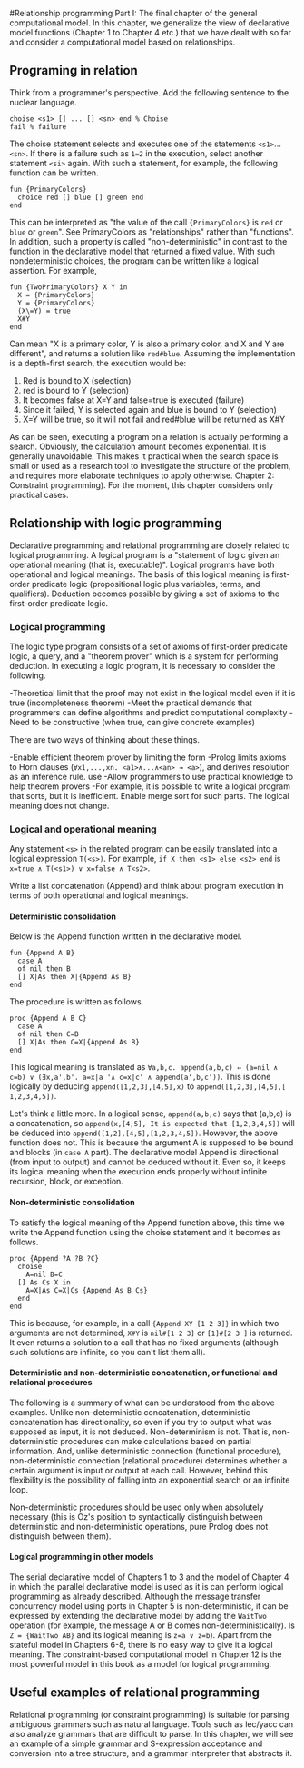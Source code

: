 #Relationship programming
Part I: The final chapter of the general computational model. In this chapter, we generalize the view of declarative model functions (Chapter 1 to Chapter 4 etc.) that we have dealt with so far and consider a computational model based on relationships.

## Programing in relation
Think from a programmer's perspective. Add the following sentence to the nuclear language.

	choise <s1> [] ... [] <sn> end % Choise
	fail % failure

The choise statement selects and executes one of the statements `<s1>`...`<sn>`. If there is a failure such as `1=2` in the execution, select another statement `<si>` again. With such a statement, for example, the following function can be written.

	fun {PrimaryColors} 
	  choice red [] blue [] green end 
	end

This can be interpreted as "the value of the call `{PrimaryColors}` is `red` or `blue` or `green`". See PrimaryColors as "relationships" rather than "functions". In addition, such a property is called "non-deterministic" in contrast to the function in the declarative model that returned a fixed value. With such nondeterministic choices, the program can be written like a logical assertion. For example,

    fun {TwoPrimaryColors} X Y in
  	  X = {PrimaryColors}
	  Y = {PrimaryColors}
	  (X\=Y) = true
	  X#Y
	end

Can mean "X is a primary color, Y is also a primary color, and X and Y are different", and returns a solution like `red#blue`. Assuming the implementation is a depth-first search, the execution would be:

1. Red is bound to X (selection)
2. red is bound to Y (selection)
3. It becomes false at X\=Y and false=true is executed (failure)
4. Since it failed, Y is selected again and blue is bound to Y (selection)
5. X\=Y will be true, so it will not fail and red#blue will be returned as X#Y

As can be seen, executing a program on a relation is actually performing a search. Obviously, the calculation amount becomes exponential. It is generally unavoidable. This makes it practical when the search space is small or used as a research tool to investigate the structure of the problem, and requires more elaborate techniques to apply otherwise. Chapter 2: Constraint programming). For the moment, this chapter considers only practical cases.

## Relationship with logic programming
Declarative programming and relational programming are closely related to logical programming. A logical program is a "statement of logic given an operational meaning (that is, executable)". Logical programs have both operational and logical meanings. The basis of this logical meaning is first-order predicate logic (propositional logic plus variables, terms, and qualifiers). Deduction becomes possible by giving a set of axioms to the first-order predicate logic.

### Logical programming
The logic type program consists of a set of axioms of first-order predicate logic, a query, and a "theorem prover" which is a system for performing deduction. In executing a logic program, it is necessary to consider the following.

-Theoretical limit that the proof may not exist in the logical model even if it is true (incompleteness theorem)
-Meet the practical demands that programmers can define algorithms and predict computational complexity
-Need to be constructive (when true, can give concrete examples)

There are two ways of thinking about these things.

-Enable efficient theorem prover by limiting the form
  -Prolog limits axioms to Horn clauses (`∀x1,...,xn. <a1>∧...∧<an> → <a>`), and derives resolution as an inference rule. use
-Allow programmers to use practical knowledge to help theorem provers
  -For example, it is possible to write a logical program that sorts, but it is inefficient. Enable merge sort for such parts. The logical meaning does not change.

### Logical and operational meaning
Any statement `<s>` in the related program can be easily translated into a logical expression `T(<s>)`. For example, `if X then <s1> else <s2> end` is `x=true ∧ T(<s1>) ∨ x=false ∧ T<s2>`.

Write a list concatenation (Append) and think about program execution in terms of both operational and logical meanings.

#### Deterministic consolidation
Below is the Append function written in the declarative model.

	fun {Append A B}
	  case A
	  of nil then B
	  [] X|As then X|{Append As B}
	end

The procedure is written as follows.

	proc {Append A B C}
	  case A
	  of nil then C=B
	  [] X|As then C=X|{Append As B}
	end

This logical meaning is translated as `∀a,b,c. append(a,b,c) ⇔ (a=nil ∧ c=b) ∨ (∃x,a',b'. a=x|a '∧ c=x|c' ∧ append(a',b,c'))`. This is done logically by deducing `append([1,2,3],[4,5],x)` to `append([1,2,3],[4,5],[ 1,2,3,4,5])`.

Let's think a little more. In a logical sense, `append(a,b,c)` says that (a,b,c) is a concatenation, so `append(x,[4,5], It is expected that [1,2,3,4,5])` will be deduced into `append([1,2],[4,5],[1,2,3,4,5])`. However, the above function does not. This is because the argument A is supposed to be bound and blocks (in `case A` part). The declarative model Append is directional (from input to output) and cannot be deduced without it. Even so, it keeps its logical meaning when the execution ends properly without infinite recursion, block, or exception.

#### Non-deterministic consolidation
To satisfy the logical meaning of the Append function above, this time we write the Append function using the choise statement and it becomes as follows.

	proc {Append ?A ?B ?C}
	  choise 
	    A=nil B=C
	  [] As Cs X in
	    A=X|As C=X|Cs {Append As B Cs}
	  end
	end

This is because, for example, in a call `{Append XY [1 2 3]}` in which two arguments are not determined, `X#Y` is `nil#[1 2 3]` or `[1]#[2 3 ]` is returned. It even returns a solution to a call that has no fixed arguments (although such solutions are infinite, so you can't list them all).

#### Deterministic and non-deterministic concatenation, or functional and relational procedures
The following is a summary of what can be understood from the above examples. Unlike non-deterministic concatenation, deterministic concatenation has directionality, so even if you try to output what was supposed as input, it is not deduced. Non-determinism is not. That is, non-deterministic procedures can make calculations based on partial information. And, unlike deterministic connection (functional procedure), non-deterministic connection (relational procedure) determines whether a certain argument is input or output at each call. However, behind this flexibility is the possibility of falling into an exponential search or an infinite loop.

Non-deterministic procedures should be used only when absolutely necessary (this is Oz's position to syntactically distinguish between deterministic and non-deterministic operations, pure Prolog does not distinguish between them).

#### Logical programming in other models
The serial declarative model of Chapters 1 to 3 and the model of Chapter 4 in which the parallel declarative model is used as it is can perform logical programming as already described. Although the message transfer concurrency model using ports in Chapter 5 is non-deterministic, it can be expressed by extending the declarative model by adding the `WaitTwo` operation (for example, the message A or B comes non-deterministically). Is `Z = {WaitTwo AB}` and its logical meaning is `z=a ∨ z=b`). Apart from the stateful model in Chapters 6-8, there is no easy way to give it a logical meaning. The constraint-based computational model in Chapter 12 is the most powerful model in this book as a model for logical programming.

## Useful examples of relational programming
Relational programming (or constraint programming) is suitable for parsing ambiguous grammars such as natural language. Tools such as lec/yacc can also analyze grammars that are difficult to parse. In this chapter, we will see an example of a simple grammar and S-expression acceptance and conversion into a tree structure, and a grammar interpreter that abstracts it.
